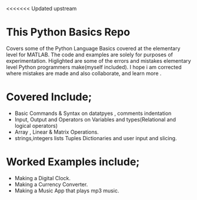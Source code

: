 <<<<<<< Updated upstream
# This Python Basics Repo
Covers some of the Python Language Basics covered at the elementary level for MATLAB. 
The code and examples are solely for purposes of experimentation.
Higlighted are some of the errors and mistakes elementary level Python programmers make(myself included).
I hope i am corrected where mistakes are made  and also collaborate, and learn more .


# Covered Include;
 - Basic Commands & Syntax on datatpyes , comments indentation
 - Input, Output and Operators on Variables and types(Relational and logical operators)
 - Array , Linear & Matrix Operations.
 - strings,integers lists Tuples Dictionaries and user input and slicing.
 

# Worked Examples include;
- Making a Digital Clock.
- Making a Currency Converter.
- Making a Music App that plays mp3 music.
